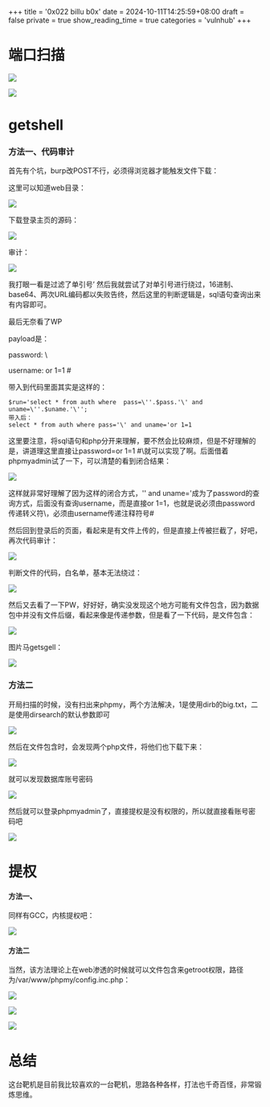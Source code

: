 +++
title = '0x022 billu b0x'
date = 2024-10-11T14:25:59+08:00
draft = false
private = true
show_reading_time = true
categories = 'vulnhub'
+++



# 端口扫描

![](/vulnhub_img/WEBRESOURCEb16b1c1751f84b969df6604d5a1e8ca6截图.png)

![](/vulnhub_img/WEBRESOURCE7d996f5b20ee5336741028b9be2db0de截图.png)

# getshell

### 方法一、代码审计

首先有个坑，burp改POST不行，必须得浏览器才能触发文件下载：

这里可以知道web目录：

![](/vulnhub_img/WEBRESOURCE8d6398eb6954ccd1aa2b35d7c90d534c截图.png)

下载登录主页的源码：

![](/vulnhub_img/WEBRESOURCEeb258297dd772074ae4fc728a74f1ee2截图.png)

审计：

![](/vulnhub_img/WEBRESOURCE43509cd1947b9c62a3136bda0f4ef53f截图.png)

我打眼一看是过滤了单引号’     然后我就尝试了对单引号进行绕过，16进制、base64、两次URL编码都以失败告终，然后这里的判断逻辑是，sql语句查询出来有内容即可。

最后无奈看了WP

payload是：

password: \

username: or 1=1 #

带入到代码里面其实是这样的：

```
$run='select * from auth where  pass=\''.$pass.'\' and uname=\''.$uname.'\'';
带入后：
select * from auth where pass='\' and uname='or 1=1
```

这里要注意，将sql语句和php分开来理解，要不然会比较麻烦，但是不好理解的是，讲道理这里直接让password=or 1=1 #\就可以实现了啊。后面借着phpmyadmin试了一下，可以清楚的看到闭合结果：

![](/vulnhub_img/WEBRESOURCE2fa0bf7c770bd4ce88620d4fdc95bdf9截图.png)

这样就非常好理解了因为这样的闭合方式，'' and uname='成为了password的查询方式，后面没有查询username，而是直接or 1=1，也就是说必须由password传递转义符\，必须由username传递注释符号#

然后回到登录后的页面，看起来是有文件上传的，但是直接上传被拦截了，好吧，再次代码审计：

![](/vulnhub_img/WEBRESOURCE57bb2b1f89278bbb717fd406939b09b7截图.png)

判断文件的代码，白名单，基本无法绕过：

![](/vulnhub_img/WEBRESOURCEd5df3ea123376f27b54fac74fc9073d1截图.png)

然后又去看了一下PW，好好好，确实没发现这个地方可能有文件包含，因为数据包中并没有文件后缀，看起来像是传递参数，但是看了一下代码，是文件包含：

![](/vulnhub_img/WEBRESOURCE38ebf5aaa3610f2477df9b8015f9e4c7截图.png)

图片马getsgell：

![](/vulnhub_img/WEBRESOURCE743c6855b2e9b184524bf4c0cb63c81f截图.png)

### 方法二

开局扫描的时候，没有扫出来phpmy，两个方法解决，1是使用dirb的big.txt，二是使用dirsearch的默认参数即可

![](/vulnhub_img/WEBRESOURCE1331932f49ccb2d829bb9a148bc7b08b截图.png)

然后在文件包含时，会发现两个php文件，将他们也下载下来：

![](/vulnhub_img/WEBRESOURCE5d7e136115a110a2a9783c87d79faac0截图.png)

就可以发现数据库账号密码

![](/vulnhub_img/WEBRESOURCE3340637884f8dea580ac2d133e596b5b截图.png)

然后就可以登录phpmyadmin了，直接提权是没有权限的，所以就直接看账号密码吧

![](/vulnhub_img/WEBRESOURCE5db30f6da36da70ea7097c3c1d363edf截图.png)

# 提权

#### 方法一、

同样有GCC，内核提权吧：

![](/vulnhub_img/WEBRESOURCEf8e751f1a907905da2e24099e54208d7截图.png)

#### 方法二

当然，该方法理论上在web渗透的时候就可以文件包含来getroot权限，路径为/var/www/phpmy/config.inc.php：

![](/vulnhub_img/WEBRESOURCEe09413ffb1da480b86ef91b9e4ccb8f0截图.png)

![](/vulnhub_img/WEBRESOURCE6a565fd800115957e9ba4c70a33f56fa截图.png)

![](/vulnhub_img/WEBRESOURCE469903c99348ff639cd2e688cb2a7886截图.png)

# 总结

这台靶机是目前我比较喜欢的一台靶机，思路各种各样，打法也千奇百怪，非常锻炼思维。